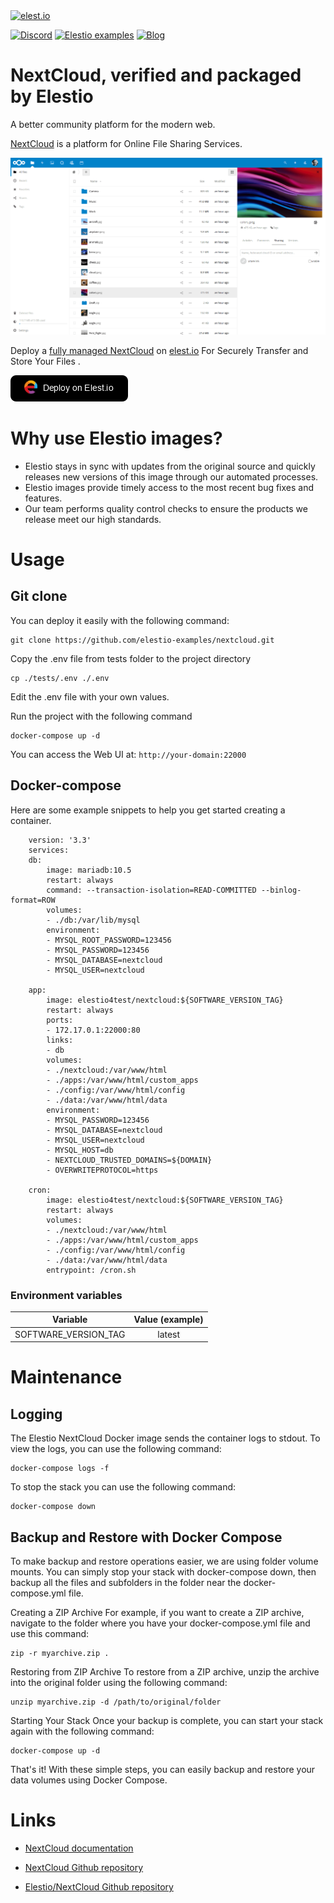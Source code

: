 <a href="https://elest.io">
  <img src="https://elest.io/images/elestio.svg" alt="elest.io" width="150" height="75">
</a>

[![Discord](https://img.shields.io/static/v1.svg?logo=discord&color=f78A38&labelColor=083468&logoColor=ffffff&style=for-the-badge&label=Discord&message=community)](https://discord.gg/4T4JGaMYrD "Get instant assistance and engage in live discussions with both the community and team through our chat feature.")
[![Elestio examples](https://img.shields.io/static/v1.svg?logo=github&color=f78A38&labelColor=083468&logoColor=ffffff&style=for-the-badge&label=github&message=open%20source)](https://github.com/elestio-examples "Access the source code for all our repositories by viewing them.")
[![Blog](https://img.shields.io/static/v1.svg?color=f78A38&labelColor=083468&logoColor=ffffff&style=for-the-badge&label=elest.io&message=Blog)](https://blog.elest.io "Latest news about elestio, open source software, and DevOps techniques.")

# NextCloud, verified and packaged by Elestio

A better community platform for the modern web.

[NextCloud](https://nextcloud.com/) is a platform for Online File Sharing Services.

<img src="https://github.com/elestio-examples/nextcloud/raw/main/nextcloud.png" alt="NextCloud" width="800">

Deploy a <a target="_blank" href="https://elest.io/open-source/yopass">fully managed NextCloud</a> on <a target="_blank" href="https://elest.io/">elest.io</a> For Securely Transfer and Store Your Files .

[![deploy](https://github.com/elestio-examples/yopass/raw/main/deploy-on-elestio.png)](https://dash.elest.io/deploy?source=cicd&social=dockerCompose&url=https://github.com/elestio-examples/yopass)

# Why use Elestio images?

- Elestio stays in sync with updates from the original source and quickly releases new versions of this image through our automated processes.
- Elestio images provide timely access to the most recent bug fixes and features.
- Our team performs quality control checks to ensure the products we release meet our high standards.

# Usage

## Git clone

You can deploy it easily with the following command:

    git clone https://github.com/elestio-examples/nextcloud.git

Copy the .env file from tests folder to the project directory

    cp ./tests/.env ./.env

Edit the .env file with your own values.


Run the project with the following command

    docker-compose up -d

You can access the Web UI at: `http://your-domain:22000`

## Docker-compose

Here are some example snippets to help you get started creating a container.

      
        version: '3.3'
        services:
        db:
            image: mariadb:10.5
            restart: always
            command: --transaction-isolation=READ-COMMITTED --binlog-format=ROW
            volumes:
            - ./db:/var/lib/mysql
            environment:
            - MYSQL_ROOT_PASSWORD=123456
            - MYSQL_PASSWORD=123456
            - MYSQL_DATABASE=nextcloud
            - MYSQL_USER=nextcloud

        app:
            image: elestio4test/nextcloud:${SOFTWARE_VERSION_TAG}
            restart: always
            ports:
            - 172.17.0.1:22000:80
            links:
            - db
            volumes:
            - ./nextcloud:/var/www/html
            - ./apps:/var/www/html/custom_apps
            - ./config:/var/www/html/config
            - ./data:/var/www/html/data
            environment:
            - MYSQL_PASSWORD=123456
            - MYSQL_DATABASE=nextcloud
            - MYSQL_USER=nextcloud
            - MYSQL_HOST=db
            - NEXTCLOUD_TRUSTED_DOMAINS=${DOMAIN}
            - OVERWRITEPROTOCOL=https
            
        cron:
            image: elestio4test/nextcloud:${SOFTWARE_VERSION_TAG}
            restart: always
            volumes:
            - ./nextcloud:/var/www/html
            - ./apps:/var/www/html/custom_apps
            - ./config:/var/www/html/config
            - ./data:/var/www/html/data
            entrypoint: /cron.sh

### Environment variables

|       Variable       | Value (example) |
| :------------------: | :-------------: |
| SOFTWARE_VERSION_TAG |     latest      |


# Maintenance

## Logging

The Elestio NextCloud Docker image sends the container logs to stdout. To view the logs, you can use the following command:

    docker-compose logs -f

To stop the stack you can use the following command:

    docker-compose down

## Backup and Restore with Docker Compose

To make backup and restore operations easier, we are using folder volume mounts. You can simply stop your stack with docker-compose down, then backup all the files and subfolders in the folder near the docker-compose.yml file.

Creating a ZIP Archive
For example, if you want to create a ZIP archive, navigate to the folder where you have your docker-compose.yml file and use this command:

    zip -r myarchive.zip .

Restoring from ZIP Archive
To restore from a ZIP archive, unzip the archive into the original folder using the following command:

    unzip myarchive.zip -d /path/to/original/folder

Starting Your Stack
Once your backup is complete, you can start your stack again with the following command:

    docker-compose up -d

That's it! With these simple steps, you can easily backup and restore your data volumes using Docker Compose.

# Links

- <a target="_blank" href="https://docs.nextcloud.com/">NextCloud documentation</a>

- <a target="_blank" href="https://github.com/nextcloud/docker">NextCloud Github repository</a>

- <a target="_blank" href="https://github.com/elestio-examples/nextcloud">Elestio/NextCloud Github repository</a>